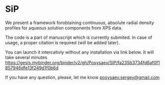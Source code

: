# SiP
We  present  a  framework forobtaining continuous, absolute radial density profiles for aqueous solution components from XPS data.

The code is a part of manuscript which is currently submited. In case of usage, a proper citation is required (will be added later). 

You can launch it intercativly without any installation via link below. It will take several minutes
https://gesis.mybinder.org/binder/v2/gh/Posysaev/SiP/fa235b3734fd6af0f1857946dfe13f249d1f0b6d

If you have any question, please, let me know posysaev.sergey@gmail.com
